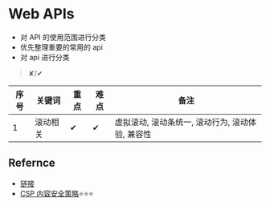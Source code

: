 # Web APIs

- 对 API 的使用范围进行分类
- 优先整理重要的常用的 api
- 对 api 进行分类

> ✘/✔

| 序号 | 关键词   | 重点 | 难点 | 备注                                             |
| ---- | -------- | ---- | ---- | ------------------------------------------------ |
| 1    | 滚动相关 | ✔    | ✔    | 虚拟滚动, 滚动条统一, 滚动行为, 滚动体验, 兼容性 |

## Refernce

- [链接](https://developer.mozilla.org/en-US/docs/Web/API)
- [CSP 内容安全策略](https://developer.mozilla.org/zh-CN/docs/Web/HTTP/CSP)⭐⭐⭐
